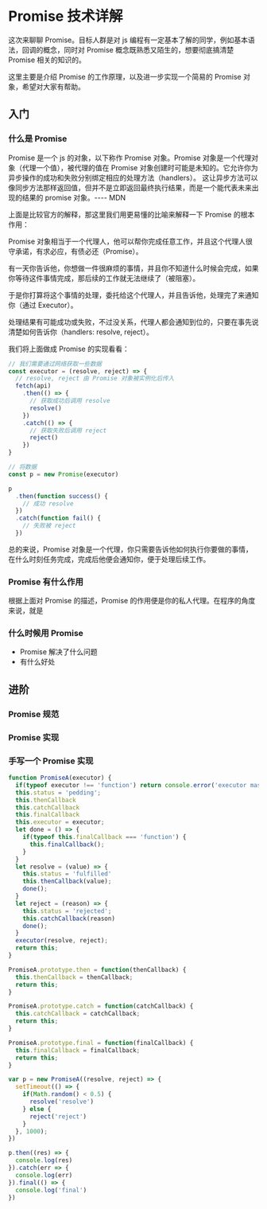 # Promise 技术详解

这次来聊聊 Promise。目标人群是对 js 编程有一定基本了解的同学，例如基本语法，回调的概念，同时对 Promise 概念既熟悉又陌生的，想要彻底搞清楚 Promise 相关的知识的。

这里主要是介绍 Promise 的工作原理，以及进一步实现一个简易的 Promise 对象，希望对大家有帮助。

## 入门

### 什么是 Promise

Promise 是一个 js 的对象，以下称作 Promise 对象。Promise 对象是一个代理对象（代理一个值），被代理的值在 Promise 对象创建时可能是未知的。它允许你为异步操作的成功和失败分别绑定相应的处理方法（handlers）。 这让异步方法可以像同步方法那样返回值，但并不是立即返回最终执行结果，而是一个能代表未来出现的结果的 promise 对象。---- MDN

上面是比较官方的解释，那这里我们用更易懂的比喻来解释一下 Promise 的根本作用：

Promise 对象相当于一个代理人，他可以帮你完成任意工作，并且这个代理人很守承诺，有求必应，有债必还（Promise）。

有一天你告诉他，你想做一件很麻烦的事情，并且你不知道什么时候会完成，如果你等待这件事情完成，那后续的工作就无法继续了（被阻塞）。

于是你打算将这个事情的处理，委托给这个代理人，并且告诉他，处理完了来通知你（通过 Executor）。

处理结果有可能成功或失败，不过没关系，代理人都会通知到位的，只要在事先说清楚如何告诉你（handlers: resolve, reject）。

我们将上面做成 Promise 的实现看看：

```js
// 我们需要通过网络获取一些数据
const executor = (resolve, reject) => {
  // resolve, reject 由 Promise 对象被实例化后传入
  fetch(api)
    .then(() => {
      // 获取成功后调用 resolve
      resolve()
    })
    .catch(() => {
      // 获取失败后调用 reject
      reject()
    })
}

// 将数据
const p = new Promise(executor)

p
  .then(function success() {
    // 成功 resolve
  })
  .catch(function fail() {
    // 失败被 reject
  })
```

总的来说，Promise 对象是一个代理，你只需要告诉他如何执行你要做的事情，在什么时刻任务完成，完成后他便会通知你，便于处理后续工作。

### Promise 有什么作用

根据上面对 Promise 的描述，Promise 的作用便是你的私人代理。在程序的角度来说，就是

### 什么时候用 Promise

- Promise 解决了什么问题
- 有什么好处

## 进阶

### Promise 规范

### Promise 实现

### 手写一个 Promise 实现

```js
function PromiseA(executor) {
  if(typeof executor !== 'function') return console.error('executor mast be a function');
  this.status = 'pedding';
  this.thenCallback
  this.catchCallback
  this.finalCallback
  this.executor = executor;
  let done = () => {
    if(typeof this.finalCallback === 'function') {
      this.finalCallback();
    }
  }
  let resolve = (value) => {
    this.status = 'fulfilled'
    this.thenCallback(value);
    done();
  }
  let reject = (reason) => {
    this.status = 'rejected';
    this.catchCallback(reason)
    done();
  }
  executor(resolve, reject);
  return this;
}

PromiseA.prototype.then = function(thenCallback) {
  this.thenCallback = thenCallback;
  return this;
}

PromiseA.prototype.catch = function(catchCallback) {
  this.catchCallback = catchCallback;
  return this;
}

PromiseA.prototype.final = function(finalCallback) {
  this.finalCallback = finalCallback;
  return this;
}

var p = new PromiseA((resolve, reject) => {
  setTimeout(() => {
    if(Math.random() < 0.5) {
      resolve('resolve')
    } else {
      reject('reject')
    }
  }, 1000);
})

p.then((res) => {
  console.log(res)
}).catch(err => {
  console.log(err)
}).final(() => {
  console.log('final')
})
```

